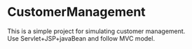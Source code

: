 # CustomerManagement
This is a simple project for simulating customer management.<br/>
Use Servlet+JSP+javaBean and follow MVC model.
